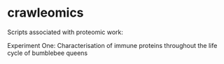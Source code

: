 # crawleomics
Scripts associated with proteomic work:

Experiment One: Characterisation of immune proteins throughout the life cycle of bumblebee queens


